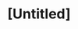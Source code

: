 ---
pid: mx251
title: "[Untitled]"
location_transcription: 
coordinates: "[-75.225535790657, 39.952582688456]"
zipcode: '19143'
gen_neighborhood: West Philadelphia
neighborhood: University City
outside_phl: 
age: '13'
age_range: 13-19
instagram: 
image_file_name: mx_251.jpg
proposal_transcription: 
topic: Class Structure,Inequality
topic_summary: 0, 0
type: Other No Form
keywords_other: 
credit: Maya
image_labels: 
twitter: 
facebook: 
permalink: "/monuments/mx251/"
layout: item-page
---